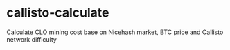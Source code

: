 # callisto-calculate

Calculate CLO mining cost base on Nicehash market, BTC price and Callisto network difficulty
